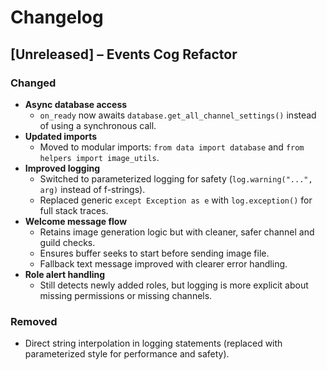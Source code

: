 # Changelog

## [Unreleased] – Events Cog Refactor

### Changed

- **Async database access**  
  - `on_ready` now awaits `database.get_all_channel_settings()` instead of using a synchronous call.
- **Updated imports**  
  - Moved to modular imports: `from data import database` and `from helpers import image_utils`.
- **Improved logging**  
  - Switched to parameterized logging for safety (`log.warning("...", arg)` instead of f-strings).
  - Replaced generic `except Exception as e` with `log.exception()` for full stack traces.
- **Welcome message flow**  
  - Retains image generation logic but with cleaner, safer channel and guild checks.
  - Ensures buffer seeks to start before sending image file.
  - Fallback text message improved with clearer error handling.
- **Role alert handling**  
  - Still detects newly added roles, but logging is more explicit about missing permissions or missing channels.

### Removed

- Direct string interpolation in logging statements (replaced with parameterized style for performance and safety).
